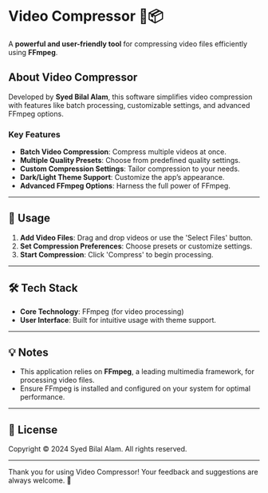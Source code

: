 
# Video Compressor 🎥📦  

A **powerful and user-friendly tool** for compressing video files efficiently using **FFmpeg**.  

## About Video Compressor  
Developed by **Syed Bilal Alam**, this software simplifies video compression with features like batch processing, customizable settings, and advanced FFmpeg options.  

### Key Features  
- **Batch Video Compression**: Compress multiple videos at once.  
- **Multiple Quality Presets**: Choose from predefined quality settings.  
- **Custom Compression Settings**: Tailor compression to your needs.  
- **Dark/Light Theme Support**: Customize the app’s appearance.  
- **Advanced FFmpeg Options**: Harness the full power of FFmpeg.  

---

## 🚀 Usage  
1. **Add Video Files**: Drag and drop videos or use the 'Select Files' button.  
2. **Set Compression Preferences**: Choose presets or customize settings.  
3. **Start Compression**: Click 'Compress' to begin processing.  

---

## 🛠️ Tech Stack  
- **Core Technology**: FFmpeg (for video processing)  
- **User Interface**: Built for intuitive usage with theme support.  

---

## 💡 Notes  
- This application relies on **FFmpeg**, a leading multimedia framework, for processing video files.  
- Ensure FFmpeg is installed and configured on your system for optimal performance.  

---

## 📜 License  
Copyright © 2024 Syed Bilal Alam. All rights reserved.  

---

Thank you for using Video Compressor! Your feedback and suggestions are always welcome. 🙌  
